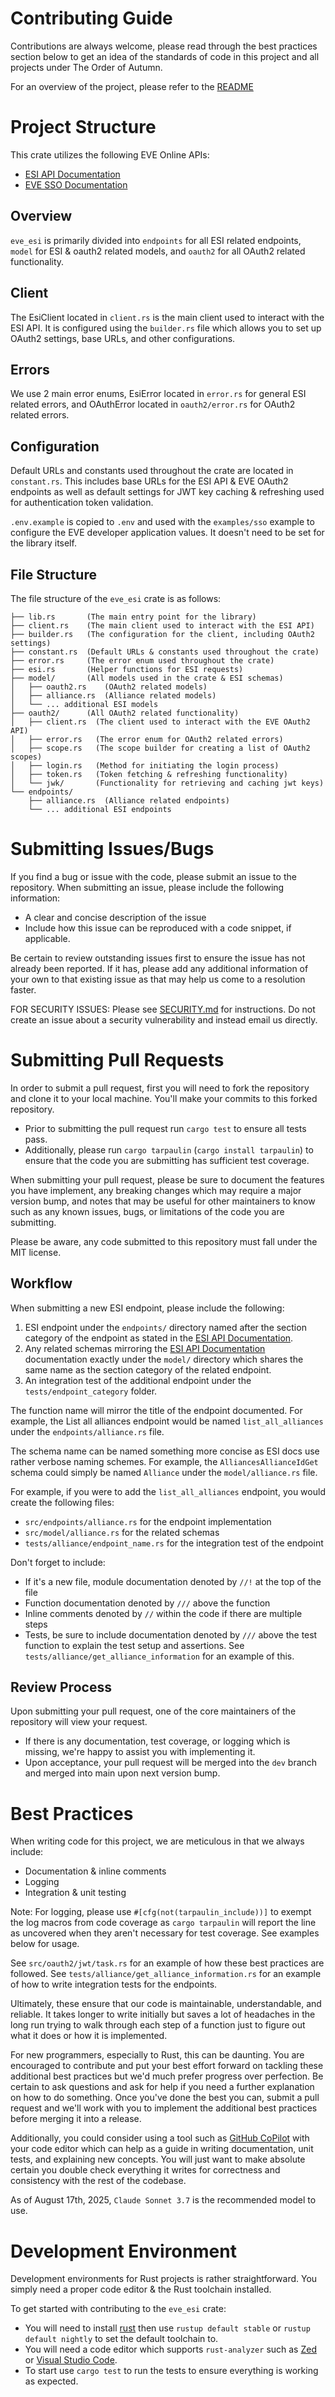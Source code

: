 # Contributing Guide

Contributions are always welcome, please read through the best practices section below to get an idea of the standards of code in this project and all projects under The Order of Autumn.

For an overview of the project, please refer to the [README](https://github.com/hyziri/eve_esi)

# Project Structure

This crate utilizes the following EVE Online APIs:
- [ESI API Documentation](https://developers.eveonline.com/api-explorer)
- [EVE SSO Documentation](https://developers.eveonline.com/docs/services/sso/)

## Overview

`eve_esi` is primarily divided into `endpoints` for all ESI related endpoints, `model` for ESI & oauth2 related models, and `oauth2` for all OAuth2 related functionality.

## Client

The EsiClient located in `client.rs` is the main client used to interact with the ESI API. It is configured using the `builder.rs` file which allows you to set up OAuth2 settings, base URLs, and other configurations.

## Errors

We use 2 main error enums, EsiError located in `error.rs` for general ESI related errors, and OAuthError located in `oauth2/error.rs` for OAuth2 related errors.

## Configuration

Default URLs and constants used throughout the crate are located in `constant.rs`. This includes base URLs for the ESI API & EVE OAuth2 endpoints as well as default settings for JWT key caching & refreshing used for authentication token validation.

`.env.example` is copied to `.env` and used with the `examples/sso` example to configure the EVE developer application values. It doesn't need to be set for the library itself.

## File Structure

The file structure of the `eve_esi` crate is as follows:

```plaintext
├── lib.rs       (The main entry point for the library)
├── client.rs    (The main client used to interact with the ESI API)
├── builder.rs   (The configuration for the client, including OAuth2 settings)
├── constant.rs  (Default URLs & constants used throughout the crate)
├── error.rs     (The error enum used throughout the crate)
├── esi.rs       (Helper functions for ESI requests)
├── model/       (All models used in the crate & ESI schemas)
│   ├── oauth2.rs    (OAuth2 related models)
│   ├── alliance.rs  (Alliance related models)
│   └── ... additional ESI models
├── oauth2/      (All OAuth2 related functionality)
│   ├── client.rs  (The client used to interact with the EVE OAuth2 API)
│   ├── error.rs   (The error enum for OAuth2 related errors)
│   ├── scope.rs   (The scope builder for creating a list of OAuth2 scopes)
│   ├── login.rs   (Method for initiating the login process)
│   ├── token.rs   (Token fetching & refreshing functionality)
│   └── jwk/       (Functionality for retrieving and caching jwt keys)
└── endpoints/
    ├── alliance.rs  (Alliance related endpoints)
    └── ... additional ESI endpoints
```

# Submitting Issues/Bugs

If you find a bug or issue with the code, please submit an issue to the repository. When submitting an issue, please include the following information:
- A clear and concise description of the issue
- Include how this issue can be reproduced with a code snippet, if applicable.

Be certain to review outstanding issues first to ensure the issue has not already been reported. If it has, please add any additional information of your own to that existing issue as that may help us come to a resolution faster.

FOR SECURITY ISSUES: Please see [SECURITY.md](https://github.com/hyziri/eve_esi/blob/main/SECURITY.md) for instructions. Do not create an issue about a security vulnerability and instead email us directly.

# Submitting Pull Requests

In order to submit a pull request, first you will need to fork the repository and clone it to your local machine. You'll make your commits to this forked repository.

- Prior to submitting the pull request run `cargo test` to ensure all tests pass.
- Additionally, please run `cargo tarpaulin` (`cargo install tarpaulin`) to ensure that the code you are submitting has sufficient test coverage.

When submitting your pull request, please be sure to document the features you have implement, any breaking changes which may require a major version bump, and notes that may be useful for other maintainers to know such as any known issues, bugs, or limitations of the code you are submitting.

Please be aware, any code submitted to this repository must fall under the MIT license.

## Workflow

When submitting a new ESI endpoint, please include the following:

1. ESI endpoint under the `endpoints/` directory named after the section category of the endpoint as stated in the [ESI API Documentation](https://developers.eveonline.com/api-explorer).
2. Any related schemas mirroring the [ESI API Documentation](https://developers.eveonline.com/api-explorer) documentation exactly under the `model/` directory which shares the same name as the section category of the related endpoint.
3. An integration test of the additional endpoint under the `tests/endpoint_category` folder.

The function name will mirror the title of the endpoint documented. For example, the List all alliances endpoint would be named `list_all_alliances` under the `endpoints/alliance.rs` file.

The schema name can be named something more concise as ESI docs use rather verbose naming schemes. For example, the `AlliancesAllianceIdGet` schema could simply be named `Alliance` under the `model/alliance.rs` file.

For example, if you were to add the `list_all_alliances` endpoint, you would create the following files:
- `src/endpoints/alliance.rs` for the endpoint implementation
- `src/model/alliance.rs` for the related schemas
- `tests/alliance/endpoint_name.rs` for the integration test of the endpoint

Don't forget to include:
- If it's a new file, module documentation denoted by `//!` at the top of the file
- Function documentation denoted by `///` above the function
- Inline comments denoted by `//` within the code if there are multiple steps
- Tests, be sure to include documentation denoted by `///` above the test function to explain the test setup and assertions. See `tests/alliance/get_alliance_information` for an example of this.

## Review Process

Upon submitting your pull request, one of the core maintainers of the repository will view your request.
- If there is any documentation, test coverage, or logging which is missing, we're happy to assist you with implementing it.
- Upon acceptance, your pull request will be merged into the `dev` branch and merged into main upon next version bump.

# Best Practices

When writing code for this project, we are meticulous in that we always include:
- Documentation & inline comments
- Logging
- Integration & unit testing

Note: For logging, please use `#[cfg(not(tarpaulin_include))]` to exempt the log macros from code coverage as `cargo tarpaulin` will report the line as uncovered when they aren't necessary for test coverage. See examples below for usage.

See `src/oauth2/jwt/task.rs` for an example of how these best practices are followed.
See `tests/alliance/get_alliance_information.rs` for an example of how to write integration tests for the endpoints.

Ultimately, these ensure that our code is maintainable, understandable, and reliable. It takes longer to write initially but saves a lot of headaches in the long run trying to walk through each step of a function just to figure out what it does or how it is implemented.

For new programmers, especially to Rust, this can be daunting. You are encouraged to contribute and put your best effort forward on tackling these additional best practices but we'd much prefer progress over perfection. Be certain to ask questions and ask for help if you need a further explanation on how to do something. Once you've done the best you can, submit a pull request and we'll work with you to implement the additional best practices before merging it into a release.

Additionally, you could consider using a tool such as [GitHub CoPilot](https://github.com/features/copilot) with your code editor which can help as a guide in writing documentation, unit tests, and explaining new concepts. You will just want to make absolute certain you double check everything it writes for correctness and consistency with the rest of the codebase.

As of August 17th, 2025, `Claude Sonnet 3.7` is the recommended model to use.

# Development Environment

Development environments for Rust projects is rather straightforward. You simply need a proper code editor & the Rust toolchain installed.

To get started with contributing to the `eve_esi` crate:
- You will need to install [rust](https://www.rust-lang.org/tools/install) then use `rustup default stable` or `rustup default nightly` to set the default toolchain to.
- You will need a code editor which supports `rust-analyzer` such as [Zed](https://zed.dev/) or [Visual Studio Code](https://code.visualstudio.com/).
- To start use `cargo test` to run the tests to ensure everything is working as expected.
